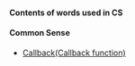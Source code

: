 #### Contents of words used in CS

#### Common Sense

* [Callback(Callback function)](https://www.notion.so/Callback-276ecb6c3eba495c937d17205576c651)
